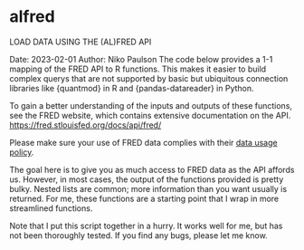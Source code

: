 # alfred
LOAD DATA USING THE (AL)FRED API

Date: 2023-02-01
Author: Niko Paulson
The code below provides a 1-1 mapping of the FRED API to R functions. This 
makes it easier to build complex querys that are not supported by basic but
ubiquitous connection libraries like {quantmod} in R and {pandas-datareader} 
in Python. 

To gain a better understanding of the inputs and outputs of these functions,
see the FRED website, which contains extensive documentation on the API. 
https://fred.stlouisfed.org/docs/api/fred/

Please make sure your use of FRED data complies with their
[data usage policy](https://research.stlouisfed.org/docs/api/terms_of_use.html).

The goal here is to give you as much access to FRED data as the API
affords us. However, in most cases, the output of the functions provided is 
pretty bulky. Nested lists are common; more information than you want 
usually is returned. For  me, these functions are a starting point that I 
wrap in more streamlined functions.

Note that I put this script together in a hurry. It works well for me,
but has not been thoroughly tested. If you find any bugs, please let me know.

